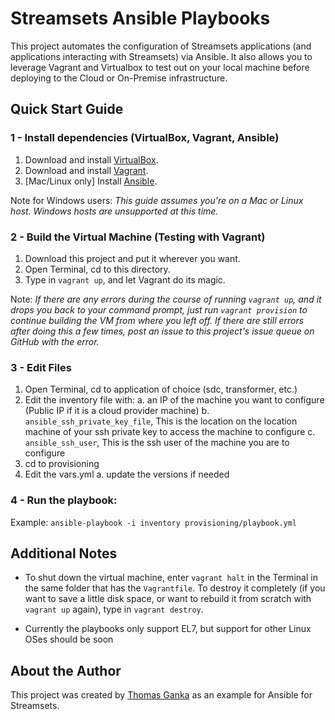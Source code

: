 # Streamsets Ansible Playbooks

This project automates the configuration of Streamsets applications (and applications interacting with Streamsets) via Ansible. It also allows you to leverage Vagrant and Virtualbox to test out on your local machine before deploying to the Cloud or On-Premise infrastructure.

## Quick Start Guide

### 1 - Install dependencies (VirtualBox, Vagrant, Ansible)

  1. Download and install [VirtualBox](https://www.virtualbox.org/wiki/Downloads).
  2. Download and install [Vagrant](http://www.vagrantup.com/downloads.html).
  3. [Mac/Linux only] Install [Ansible](http://docs.ansible.com/intro_installation.html).

Note for Windows users: *This guide assumes you're on a Mac or Linux host. Windows hosts are unsupported at this time.*

### 2 - Build the Virtual Machine (Testing with Vagrant)

  1. Download this project and put it wherever you want.
  2. Open Terminal, cd to this directory.
  4. Type in `vagrant up`, and let Vagrant do its magic.

Note: *If there are any errors during the course of running `vagrant up`, and it drops you back to your command prompt, just run `vagrant provision` to continue building the VM from where you left off. If there are still errors after doing this a few times, post an issue to this project's issue queue on GitHub with the error.*

### 3 - Edit Files

  1. Open Terminal, cd to application of choice (sdc, transformer, etc.)
  2. Edit the inventory file with: 
    a. an IP of the machine you want to configure (Public IP if it is a cloud provider machine)
    b. `ansible_ssh_private_key_file`, This is the location on the location machine of your ssh private key to access the machine to configure
    c. `ansible_ssh_user`, This is the ssh user of the machine you are to configure
  3. cd to provisioning
  4. Edit the vars.yml
    a. update the versions if needed
 
 
 ### 4 - Run the playbook: 
 
 Example: ```ansible-playbook -i inventory provisioning/playbook.yml```

## Additional Notes

  - To shut down the virtual machine, enter `vagrant halt` in the Terminal in the same folder that has the `Vagrantfile`. To destroy it completely (if you want to save a little disk space, or want to rebuild it from scratch with `vagrant up` again), type in `vagrant destroy`.
  
  - Currently the playbooks only support EL7, but support for other Linux OSes should be soon

## About the Author

This project was created by [Thomas Ganka](https://www.github.com/thomasganka) as an example for Ansible for Streamsets.

